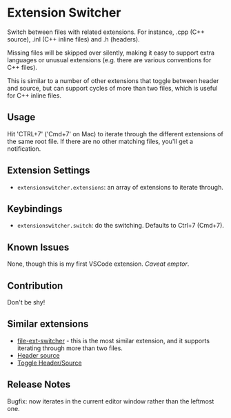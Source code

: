 # Extension Switcher

Switch between files with related extensions. For instance, .cpp (C++
source), .inl (C++ inline files) and .h (headers).

Missing files will be skipped over silently, making it easy to support extra
languages or unusual extensions (e.g. there are various conventions for C++
files).

This is similar to a number of other extensions that toggle between header
and source, but can support cycles of more than two files, which is useful
for C++ inline files.

## Usage

Hit 'CTRL+7' ('Cmd+7' on Mac) to iterate through the different extensions of
the same root file. If there are no other matching files, you'll get a
notification.

## Extension Settings

* `extensionswitcher.extensions`: an array of extensions to iterate through.

## Keybindings

* `extensionswitcher.switch`: do the switching. Defaults to Ctrl+7 (Cmd+7).

## Known Issues

None, though this is my first VSCode extension. _Caveat emptor_.

## Contribution

Don't be shy!

## Similar extensions

* [file-ext-switcher](https://marketplace.visualstudio.com/items?itemName=JohannesRudolph.file-ext-switcher) - this is the most similar extension, and it supports iterating through more than two files.
* [Header source](https://marketplace.visualstudio.com/items?itemName=ryzngard.vscode-header-source)
* [Toggle Header/Source](https://marketplace.visualstudio.com/items?itemName=bbenoist.togglehs)

## Release Notes

Bugfix: now iterates in the current editor window rather than the leftmost one.
